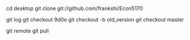 
cd desktop
git clone git://github.com/frankshi/Econ5170



git log
git checkout 9d0e
git checkout -b old_version
git checkout master


git remote
git pull
